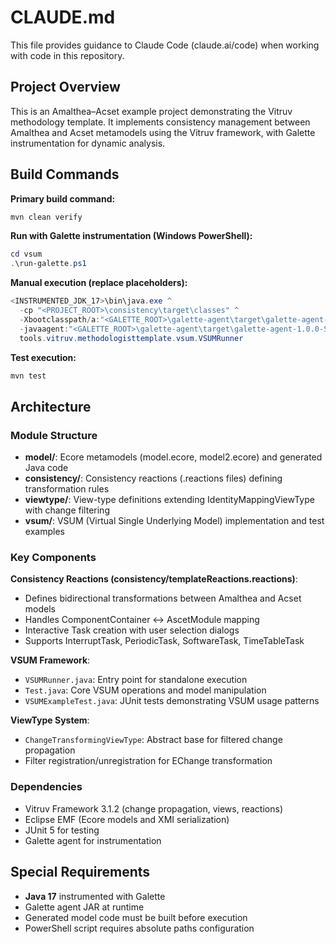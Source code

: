 # CLAUDE.md

This file provides guidance to Claude Code (claude.ai/code) when working with code in this repository.

## Project Overview

This is an Amalthea–Acset example project demonstrating the Vitruv methodology template. It implements consistency management between Amalthea and Acset metamodels using the Vitruv framework, with Galette instrumentation for dynamic analysis.

## Build Commands

**Primary build command:**
```bash
mvn clean verify
```

**Run with Galette instrumentation (Windows PowerShell):**
```powershell
cd vsum
.\run-galette.ps1
```

**Manual execution (replace placeholders):**
```powershell
<INSTRUMENTED_JDK_17>\bin\java.exe ^
  -cp "<PROJECT_ROOT>\consistency\target\classes" ^
  -Xbootclasspath/a:"<GALETTE_ROOT>\galette-agent\target\galette-agent-1.0.0-SNAPSHOT.jar" ^
  -javaagent:"<GALETTE_ROOT>\galette-agent\target\galette-agent-1.0.0-SNAPSHOT.jar" ^
  tools.vitruv.methodologisttemplate.vsum.VSUMRunner
```

**Test execution:**
```bash
mvn test
```

## Architecture

### Module Structure
- **model/**: Ecore metamodels (model.ecore, model2.ecore) and generated Java code
- **consistency/**: Consistency reactions (.reactions files) defining transformation rules
- **viewtype/**: View-type definitions extending IdentityMappingViewType with change filtering
- **vsum/**: VSUM (Virtual Single Underlying Model) implementation and test examples

### Key Components

**Consistency Reactions (consistency/templateReactions.reactions)**:
- Defines bidirectional transformations between Amalthea and Acset models
- Handles ComponentContainer ↔ AscetModule mapping
- Interactive Task creation with user selection dialogs
- Supports InterruptTask, PeriodicTask, SoftwareTask, TimeTableTask

**VSUM Framework**:
- `VSUMRunner.java`: Entry point for standalone execution
- `Test.java`: Core VSUM operations and model manipulation
- `VSUMExampleTest.java`: JUnit tests demonstrating VSUM usage patterns

**ViewType System**:
- `ChangeTransformingViewType`: Abstract base for filtered change propagation
- Filter registration/unregistration for EChange transformation

### Dependencies
- Vitruv Framework 3.1.2 (change propagation, views, reactions)
- Eclipse EMF (Ecore models and XMI serialization)
- JUnit 5 for testing
- Galette agent for instrumentation

## Special Requirements

- **Java 17** instrumented with Galette
- Galette agent JAR at runtime
- Generated model code must be built before execution
- PowerShell script requires absolute paths configuration